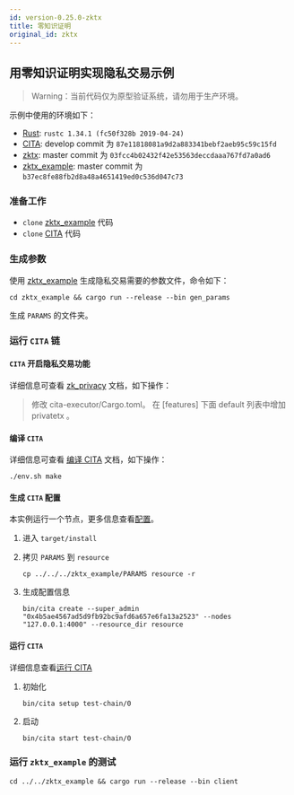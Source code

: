 ```yaml
---
id: version-0.25.0-zktx
title: 零知识证明
original_id: zktx
---
```


## 用零知识证明实现隐私交易示例

> Warning：当前代码仅为原型验证系统，请勿用于生产环境。

示例中使用的环境如下：

* [Rust]: `rustc 1.34.1 (fc50f328b 2019-04-24)`
* [CITA]: develop commit 为 `87e11818081a9d2a883341bebf2aeb95c59c15fd`
* [zktx]: master commit 为 `03fcc4b02432f42e53563deccdaaa767fd7a0ad6`
* [zktx_example]: master commit 为 `b37ec8fe88fb2d8a48a4651419ed0c536d047c73`

### 准备工作

* `clone` [zktx_example] 代码
* `clone` [CITA] 代码

### 生成参数

使用 [zktx_example] 生成隐私交易需要的参数文件，命令如下：

```shell
cd zktx_example && cargo run --release --bin gen_params
```

生成 `PARAMS` 的文件夹。

### 运行 `CITA` 链

#### `CITA` 开启隐私交易功能

详细信息可查看 [zk_privacy] 文档，如下操作：

> 修改 cita-executor/Cargo.toml。 在 [features] 下面 default 列表中增加 privatetx 。

#### 编译 `CITA`

详细信息可查看 [编译 CITA] 文档，如下操作：

```shell
./env.sh make
```

#### 生成 `CITA` 配置

本实例运行一个节点，更多信息查看[配置]。

1. 进入 `target/install`
2. 拷贝 `PARAMS` 到 `resource`

   ```shell
   cp ../../../zktx_example/PARAMS resource -r
   ```

3. 生成配置信息

   ```shell
   bin/cita create --super_admin "0x4b5ae4567ad5d9fb92bc9afd6a657e6fa13a2523" --nodes "127.0.0.1:4000" --resource_dir resource
   ```

#### 运行 `CITA`

详细信息查看[运行 CITA]

1. 初始化

   ```shell
   bin/cita setup test-chain/0
   ```

2. 启动

   ```shell
   bin/cita start test-chain/0
   ```

### 运行 `zktx_example` 的测试

   ```
   cd ../../zktx_example && cargo run --release --bin client
   ```

[CITA]: https://github.com/cryptape/cita
[Rust]: https://www.rust-lang.org/
[zk_privacy]: https://github.com/cryptape/cita/blob/develop/cita-executor/core/src/contracts/native/zk_privacy.md
[zktx]: https://github.com/cryptape/zktx
[zktx_example]: https://github.com/cryptape/zktx_example
[运行 CITA]: ../getting-started/run-cita
[编译 CITA]: ../hacking/compile-cita
[配置]: ../configuration-guide/chain-config
